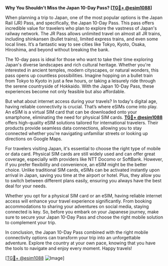 **Why You Shouldn't Miss the Japan 10-Day Pass? [[TG💪+ @esim1088](https://t.me/s/esim1088)]**

When planning a trip to Japan, one of the most popular options is the Japan Rail (JR) Pass, and specifically, the Japan 10-Day Pass. This pass offers incredible value for travelers who plan to explore the vastness of Japan's railway network. The JR Pass allows unlimited travel on almost all JR trains, including shinkansen (bullet trains), limited express trains, and even some local lines. It’s a fantastic way to see cities like Tokyo, Kyoto, Osaka, Hiroshima, and beyond without breaking the bank.

The 10-day pass is ideal for those who want to take their time exploring Japan's diverse landscapes and rich cultural heritage. Whether you're interested in ancient temples, modern cityscapes, or natural wonders, this pass opens up countless possibilities. Imagine hopping on a bullet train from Tokyo to Kyoto in just a few hours, or taking a leisurely ride through the serene countryside of Hokkaido. With the Japan 10-Day Pass, these experiences become not only feasible but also affordable.

But what about internet access during your travels? In today's digital age, having reliable connectivity is crucial. That’s where eSIMs come into play. An eSIM is a virtual SIM card that can be downloaded onto your smartphone, eliminating the need for physical SIM cards. **[TG💪+ @esim1088](https://t.me/s/esim1088)** offers high-quality eSIM solutions tailored for international travelers. Their products provide seamless data connections, allowing you to stay connected whether you're navigating unfamiliar streets or looking up directions on Google Maps.

For travelers visiting Japan, it's essential to choose the right type of mobile or data card. Physical SIM cards are still widely used and can offer great coverage, especially with providers like NTT Docomo or SoftBank. However, if you prefer flexibility and convenience, an eSIM might be the better choice. Unlike traditional SIM cards, eSIMs can be activated instantly upon arrival in Japan, saving you time at the airport or hotel. Plus, they allow you to switch between different plans easily, ensuring you always have the best deal for your needs.

Whether you opt for a physical SIM card or an eSIM, having reliable internet access will enhance your travel experience significantly. From booking accommodations to sharing your adventures on social media, staying connected is key. So, before you embark on your Japanese journey, make sure to secure your Japan 10-Day Pass and choose the right mobile solution to complement your trip.

In conclusion, the Japan 10-Day Pass combined with the right mobile connectivity options can transform your trip into an unforgettable adventure. Explore the country at your own pace, knowing that you have the tools to navigate and enjoy every moment. Happy travels!

[[TG💪+ @esim1088](https://t.me/s/esim1088) ![Image](https://i.postimg.cc/Y0z9fWf4/image.png)]